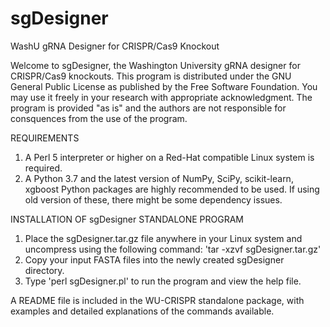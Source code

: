 # sgDesigner
WashU gRNA Designer for CRISPR/Cas9 Knockout

Welcome to sgDesigner, the Washington University gRNA designer for CRISPR/Cas9 knockouts. This program is distributed under the GNU General Public License as published by the Free Software Foundation. You may use it freely in your research with appropriate acknowledgment. The program is provided "as is" and the authors are not responsible for consquences from the use of the program.

REQUIREMENTS

1. A Perl 5 interpreter or higher on a Red-Hat compatible Linux system is required.
2. A Python 3.7 and the latest version of NumPy, SciPy, scikit-learn, xgboost Python packages are highly recommended to be used. If using old version of these, there might be some dependency issues.

INSTALLATION OF sgDesigner STANDALONE PROGRAM

1. Place the sgDesigner.tar.gz file anywhere in your Linux system and uncompress using the following command:
  'tar -xzvf sgDesigner.tar.gz'
2. Copy your input FASTA files into the newly created sgDesigner directory.
3. Type 'perl sgDesigner.pl' to run the program and view the help file.

A README file is included in the WU-CRISPR standalone package, with examples and detailed explanations of the commands available.

